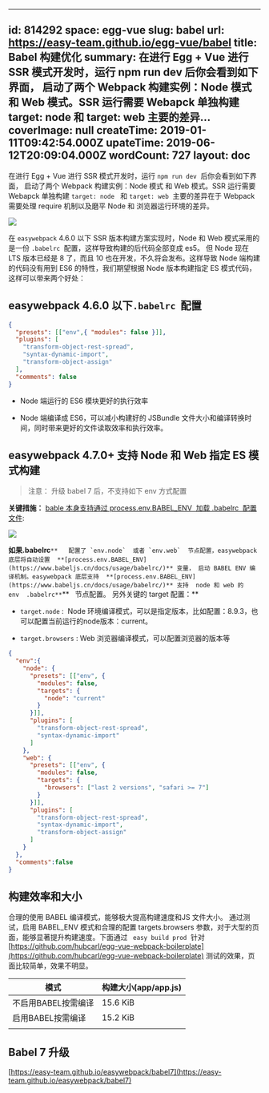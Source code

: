 
---
id: 814292
space: egg-vue
slug: babel
url: https://easy-team.github.io/egg-vue/babel
title: Babel 构建优化
summary: 在进行 Egg + Vue 进行 SSR 模式开发时，运行 npm run dev  后你会看到如下界面， 启动了两个 Webpack 构建实例：Node 模式 和 Web 模式。SSR 运行需要 Webapck 单独构建 target: node   和 target: web  主要的差异...
coverImage: null
createTime: 2019-01-11T09:42:54.000Z 
upateTime: 2019-06-12T20:09:04.000Z
wordCount: 727
layout: doc
---
在进行 Egg + Vue 进行 SSR 模式开发时，运行 `npm run dev`  后你会看到如下界面， 启动了两个 Webpack 构建实例：Node 模式 和 Web 模式。SSR 运行需要 Webapck 单独构建 `target: node`   和 `target: web`  主要的差异在于 Webpack需要处理 require 机制以及磨平 Node 和 浏览器运行环境的差异。

![](https://cdn.nlark.com/yuque/0/2018/png/116733/1536128449742-0024eb69-d2c7-4e47-8426-ff2cc85396d5.png#width=827)

在 `easywebpack` 4.6.0 以下 SSR 版本构建方案实现时，Node 和 Web 模式采用的是一份 `.babelrc`  配置，这样导致构建的后代码全部变成 es5。 但 Node 现在LTS 版本已经是 8 了，而且 10 也在开发，不久将会发布。这样导致 Node 端构建的代码没有用到 ES6 的特性，我们期望根据 Node 版本构建指定 ES 模式代码，这样可以带来两个好处：


## easywebpack 4.6.0 以下`.babelrc`  配置

```json
{
  "presets": [["env",{ "modules": false }]],
  "plugins": [
    "transform-object-rest-spread",
    "syntax-dynamic-import",
    "transform-object-assign"
  ],
  "comments": false
}
```

- Node 端运行的 ES6 模块更好的执行效率

- Node 端编译成 ES6，可以减小构建好的 JSBundle 文件大小和编译转换时间，同时带来更好的文件读取效率和执行效率。



## easywebpack 4.7.0+ 支持 Node 和 Web 指定 ES 模式构建

> 注意： 升级 babel 7 后，不支持如下 env 方式配置 


**关键措施：** [bable 本身支持通过 process.env.BABEL_ENV  加载 .babelrc  配置文件](https://www.babeljs.cn/docs/usage/babelrc/):

![](https://cdn.nlark.com/yuque/0/2018/png/116733/1536129170471-43b9b60e-a7da-47c3-8ad7-ef1ff7e56c22.png#width=827)

**如果.babelrc**``**   配置了 `env.node`  或者 `env.web`  节点配置，easywebpack 底层将自动设置  **[process.env.BABEL_ENV](https://www.babeljs.cn/docs/usage/babelrc/)** 变量， 启动 BABEL ENV 编译机制。easywebpack 底层支持  **[process.env.BABEL_ENV](https://www.babeljs.cn/docs/usage/babelrc/)** 支持  node 和 web 的 env  .babelrc**``**   节点配置。 另外关键的 target 配置：**

- `target.node` :  Node 环境编译模式，可以是指定版本，比如配置：8.9.3，也可以配置当前运行的node版本：current。

- `target.browsers` : Web 浏览器编译模式，可以配置浏览器的版本等



```json
{
  "env":{
    "node": {
      "presets": [["env", {
        "modules": false,
        "targets": {
          "node": "current" 
        }
      }]],
      "plugins": [
        "transform-object-rest-spread",
        "syntax-dynamic-import"
      ]
    },
    "web": {
      "presets": [["env", {
        "modules": false,
        "targets": {
          "browsers": ["last 2 versions", "safari >= 7"]
        }
      }]],
      "plugins": [
        "transform-object-rest-spread",
        "syntax-dynamic-import",
        "transform-object-assign"
      ]
    }
  },
  "comments":false
}
```



## 构建效率和大小

合理的使用 BABEL 编译模式，能够极大提高构建速度和JS 文件大小。 通过测试，启用 BABEL_ENV 模式和合理的配置 targets.browsers 参数，对于大型的页面，能够显著提升构建速度。下面通过 ` easy build prod`  针对 [https://github.com/hubcarl/egg-vue-webpack-boilerplate](https://github.com/hubcarl/egg-vue-webpack-boilerplate) 测试的效果，页面比较简单，效果不明显。

| **模式** | **构建大小(app/app.js)** |
| --- | --- |
| 不启用BABEL按需编译 | 15.6 KiB |
| 启用BABEL按需编译 | 15.2 KiB |
|  |  |


## Babel 7 升级

[https://easy-team.github.io/easywebpack/babel7](https://easy-team.github.io/easywebpack/babel7)




  